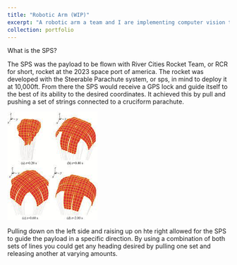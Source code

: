 ```yaml
---
title: "Robotic Arm (WIP)"
excerpt: "A robotic arm a team and I are implementing computer vision to identify and pick up boxes"
collection: portfolio
---
```


What is the SPS?

The SPS was the payload to be flown with River Cities Rocket Team, or RCR for short, rocket at the 2023 space port of america. The rocket was developed with the Steerable Parachute system, or sps, in mind to deploy it at 10,000ft. From there the SPS would receive a GPS lock and guide itself to the best of its ability to the desired coordinates. It achieved this by pull and pushing a set of strings connected to a cruciform parachute.

![Cruciform Parachute](/images/cruciform.jpg)

Pulling down on the left side and raising up on hte right allowed for the SPS to guide the payload in a specific direction. By using a combination of both sets of lines you could get any heading desired by pulling one set and releasing another at varying amounts.